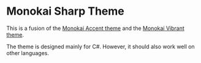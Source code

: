 # Monokai Sharp Theme

This is a fusion of the [Monokai Accent theme](https://github.com/tw-studio/monokai-accent) and the
[Monokai Vibrant theme](https://github.com/dylantmarsh/monokai-vibrant).

The theme is designed mainly for C#. However, it should also work well on other languages.

